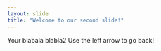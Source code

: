 ```yaml
---
layout: slide
title: "Welcome to our second slide!"
---
```

Your blabala blabla2
Use the left arrow to go back!
